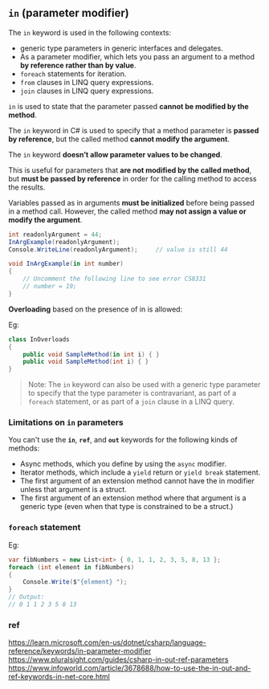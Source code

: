 ## `in` (parameter modifier)

The `in` keyword is used in the following contexts:

- generic type parameters in generic interfaces and delegates.
- As a parameter modifier, which lets you pass an argument to a method **by reference rather than by value**.
- `foreach` statements for iteration.
- `from` clauses in LINQ query expressions.
- `join` clauses in LINQ query expressions.

`in` is used to state that the parameter passed **cannot be modified by the method**.

The `in` keyword in C# is used to specify that a method parameter is **passed by reference**, but the called method **cannot modify the argument**.

The `in` keyword **doesn’t allow parameter values to be changed**.

This is useful for parameters that **are not modified by the called method**, but **must be passed by reference** in order for the calling method to access the results.


Variables passed as in arguments **must be initialized** before being passed in a method call. However, the called method **may not assign a value or modify the argument**.



```cs
int readonlyArgument = 44;
InArgExample(readonlyArgument);
Console.WriteLine(readonlyArgument);     // value is still 44

void InArgExample(in int number)
{
    // Uncomment the following line to see error CS8331
    // number = 19;
}
```

**Overloading** based on the presence of in is allowed:

Eg:
```cs
class InOverloads
{
    public void SampleMethod(in int i) { }
    public void SampleMethod(int i) { }
}
```



> Note: The `in` keyword can also be used with a generic type parameter to specify that the type parameter is contravariant, as part of a `foreach` statement, or as part of a `join` clause in a LINQ query.


### Limitations on `in` parameters

You can't use the **`in`**, **`ref`**, and **`out`** keywords for the following kinds of methods:

- Async methods, which you define by using the `async` modifier.
- Iterator methods, which include a `yield` return or `yield break` statement.
- The first argument of an extension method cannot have the in modifier unless that argument is a struct.
- The first argument of an extension method where that argument is a generic type (even when that type is constrained to be a struct.)

### `foreach` statement

Eg:
```cs
var fibNumbers = new List<int> { 0, 1, 1, 2, 3, 5, 8, 13 };
foreach (int element in fibNumbers)
{
    Console.Write($"{element} ");
}
// Output:
// 0 1 1 2 3 5 8 13
```


### ref
https://learn.microsoft.com/en-us/dotnet/csharp/language-reference/keywords/in-parameter-modifier \
https://www.pluralsight.com/guides/csharp-in-out-ref-parameters \
https://www.infoworld.com/article/3678688/how-to-use-the-in-out-and-ref-keywords-in-net-core.html
